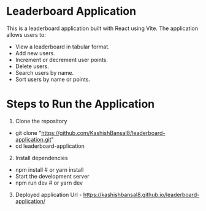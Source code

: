 # Leaderboard Application

This is a leaderboard application built with React using Vite. The application allows users to:

- View a leaderboard in tabular format.
- Add new users.
- Increment or decrement user points.
- Delete users.
- Search users by name.
- Sort users by name or points.

# Steps to Run the Application
1. Clone the repository
 - git clone "https://github.com/KashishBansal8/leaderboard-application.git"
 - cd leaderboard-application

2. Install dependencies
 - npm install  # or yarn install
 - Start the development server
 - npm run dev  # or yarn dev

3. Deployed application Url - https://kashishbansal8.github.io/leaderboard-application/
